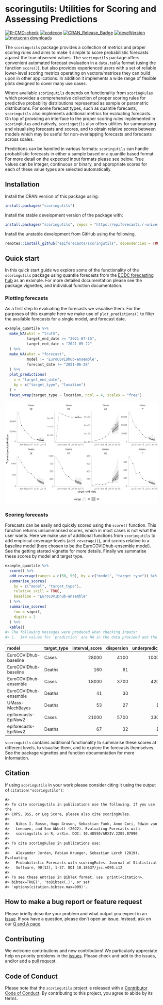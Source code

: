 scoringutils: Utilities for Scoring and Assessing Predictions
================

<!-- badges: start -->

[![R-CMD-check](https://github.com/epiforecasts/scoringutils/actions/workflows/R-CMD-check.yaml/badge.svg)](https://github.com/epiforecasts/scoringutils/actions/workflows/R-CMD-check.yaml)
[![codecov](https://codecov.io/gh/epiforecasts/scoringutils/branch/master/graphs/badge.svg)](https://app.codecov.io/gh/epiforecasts/scoringutils)
[![CRAN\_Release\_Badge](https://www.r-pkg.org/badges/version-ago/scoringutils)](https://CRAN.R-project.org/package=scoringutils)
[![develVersion](https://img.shields.io/badge/devel%20version-1.1.0-green.svg?style=flat)](https://github.com/epiforecasts/scoringutils)
[![metacran
downloads](http://cranlogs.r-pkg.org/badges/grand-total/scoringutils)](https://cran.r-project.org/package=scoringutils)
<!-- badges: end -->

The `scoringutils` package provides a collection of metrics and proper
scoring rules and aims to make it simple to score probabilistic
forecasts against the true observed values. The `scoringutils` package
offers convenient automated forecast evaluation in a `data.table` format
(using the function `score()`), but also provides experienced users with
a set of reliable lower-level scoring metrics operating on
vectors/matrices they can build upon in other applications. In addition
it implements a wide range of flexible plots designed to cover many use
cases.

Where available `scoringutils` depends on functionality from
`scoringRules` which provides a comprehensive collection of proper
scoring rules for predictive probability distributions represented as
sample or parametric distributions. For some forecast types, such as
quantile forecasts, `scoringutils` also implements additional metrics
for evaluating forecasts. On top of providing an interface to the proper
scoring rules implemented in `scoringRules` and natively, `scoringutils`
also offers utilities for summarising and visualising forecasts and
scores, and to obtain relative scores between models which may be useful
for non-overlapping forecasts and forecasts across scales.

Predictions can be handled in various formats: `scoringutils` can handle
probabilistic forecasts in either a sample based or a quantile based
format. For more detail on the expected input formats please see below.
True values can be integer, continuous or binary, and appropriate scores
for each of these value types are selected automatically.

## Installation

Install the CRAN version of this package using:

``` r
install.packages("scoringutils")
```

Install the stable development version of the package with:

``` r
install.packages("scoringutils", repos = "https://epiforecasts.r-universe.dev")
```

Install the unstable development from GitHub using the following,

``` r
remotes::install_github("epiforecasts/scoringutils", dependencies = TRUE)
```

## Quick start

In this quick start guide we explore some of the functionality of the
`scoringutils` package using quantile forecasts from the [ECDC
forecasting hub](https://covid19forecasthub.eu/) as an example. For more
detailed documentation please see the package vignettes, and individual
function documentation.

### Plotting forecasts

As a first step to evaluating the forecasts we visualise them. For the
purposes of this example here we make use of `plot_predictions()` to
filter the available forecasts for a single model, and forecast date.

``` r
example_quantile %>%
  make_NA(what = "truth", 
          target_end_date >= "2021-07-15", 
          target_end_date < "2021-05-22"
  ) %>%
  make_NA(what = "forecast",
          model != 'EuroCOVIDhub-ensemble', 
          forecast_date != "2021-06-28"
  ) %>%
  plot_predictions(
    x = "target_end_date",
    by = c("target_type", "location")
  ) +
  facet_wrap(target_type ~ location, ncol = 4, scales = "free") 
```

![](man/figures/unnamed-chunk-4-1.png)<!-- -->

### Scoring forecasts

Forecasts can be easily and quickly scored using the `score()` function.
This function returns unsummarised scores, which in most cases is not
what the user wants. Here we make use of additional functions from
`scoringutils` to add empirical coverage-levels (`add_coverage()`), and
scores relative to a baseline model (here chosen to be the
EuroCOVIDhub-ensemble model). See the getting started vignette for more
details. Finally we summarise these scores by model and target type.

``` r
example_quantile %>%
  score() %>%
  add_coverage(ranges = c(50, 90), by = c("model", "target_type")) %>%
  summarise_scores(
    by = c("model", "target_type"),
    relative_skill = TRUE,
    baseline = "EuroCOVIDhub-ensemble"
  ) %>%
  summarise_scores(
    fun = signif, 
    digits = 2
  ) %>%
  kable()
#> The following messages were produced when checking inputs:
#> 1.  144 values for `prediction` are NA in the data provided and the corresponding rows were removed. This may indicate a problem if unexpected.
```

| model                 | target\_type | interval\_score | dispersion | underprediction | overprediction | coverage\_deviation |     bias | ae\_median | coverage\_50 | coverage\_90 | relative\_skill | scaled\_rel\_skill |
| :-------------------- | :----------- | --------------: | ---------: | --------------: | -------------: | ------------------: | -------: | ---------: | -----------: | -----------: | --------------: | -----------------: |
| EuroCOVIDhub-baseline | Cases        |           28000 |       4100 |         10000.0 |        14000.0 |             \-0.110 |   0.0980 |      38000 |         0.33 |         0.82 |            1.30 |                1.6 |
| EuroCOVIDhub-baseline | Deaths       |             160 |         91 |             2.1 |           66.0 |               0.120 |   0.3400 |        230 |         0.66 |         1.00 |            2.30 |                3.8 |
| EuroCOVIDhub-ensemble | Cases        |           18000 |       3700 |          4200.0 |        10000.0 |             \-0.098 | \-0.0560 |      24000 |         0.39 |         0.80 |            0.82 |                1.0 |
| EuroCOVIDhub-ensemble | Deaths       |              41 |         30 |             4.1 |            7.1 |               0.200 |   0.0730 |         53 |         0.88 |         1.00 |            0.60 |                1.0 |
| UMass-MechBayes       | Deaths       |              53 |         27 |            17.0 |            9.0 |             \-0.023 | \-0.0220 |         78 |         0.46 |         0.88 |            0.75 |                1.3 |
| epiforecasts-EpiNow2  | Cases        |           21000 |       5700 |          3300.0 |        12000.0 |             \-0.067 | \-0.0790 |      28000 |         0.47 |         0.79 |            0.95 |                1.2 |
| epiforecasts-EpiNow2  | Deaths       |              67 |         32 |            16.0 |           19.0 |             \-0.043 | \-0.0051 |        100 |         0.42 |         0.91 |            0.98 |                1.6 |

`scoringutils` contains additional functionality to summarise these
scores at different levels, to visualise them, and to explore the
forecasts themselves. See the package vignettes and function
documentation for more information.

## Citation

If using `scoringutils` in your work please consider citing it using the
output of `citation("scoringutils")`:

    #> 
    #> To cite scoringutils in publications use the following. If you use the
    #> CRPS, DSS, or Log Score, please also cite scoringRules.
    #> 
    #>   Nikos I. Bosse, Hugo Gruson, Sebastian Funk, Anne Cori, Edwin van
    #>   Leeuwen, and Sam Abbott (2022). Evaluating Forecasts with
    #>   scoringutils in R, arXiv. DOI: 10.48550/ARXIV.2205.07090
    #> 
    #> To cite scoringRules in publications use:
    #> 
    #>   Alexander Jordan, Fabian Krueger, Sebastian Lerch (2019). Evaluating
    #>   Probabilistic Forecasts with scoringRules. Journal of Statistical
    #>   Software, 90(12), 1-37. DOI 10.18637/jss.v090.i12
    #> 
    #> To see these entries in BibTeX format, use 'print(<citation>,
    #> bibtex=TRUE)', 'toBibtex(.)', or set
    #> 'options(citation.bibtex.max=999)'.

## How to make a bug report or feature request

Please briefly describe your problem and what output you expect in an
[issue](https://github.com/epiforecasts/scoringutils/issues). If you
have a question, please don’t open an issue. Instead, ask on our [Q and
A
page](https://github.com/epiforecasts/scoringutils/discussions/categories/q-a).

## Contributing

We welcome contributions and new contributors\! We particularly
appreciate help on priority problems in the
[issues](https://github.com/epiforecasts/scoringutils/issues). Please
check and add to the issues, and/or add a [pull
request](https://github.com/epiforecasts/scoringutils/pulls).

## Code of Conduct

Please note that the `scoringutils` project is released with a
[Contributor Code of
Conduct](https://epiforecasts.io/scoringutils/CODE_OF_CONDUCT.html). By
contributing to this project, you agree to abide by its terms.
